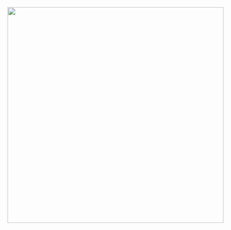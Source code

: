 <div id="header" align="center">
  <img src="https://cdn.dribbble.com/users/2054184/screenshots/5426945/computer-flat-design.gif" width="500"/>
</div>
